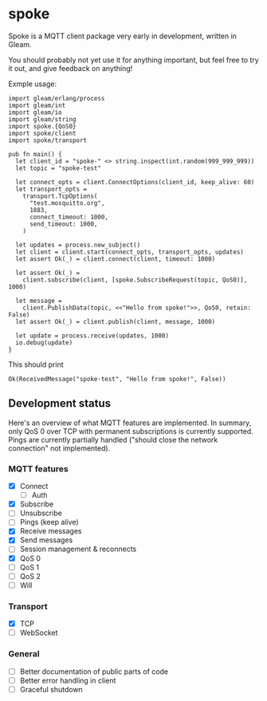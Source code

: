 # spoke

Spoke is a MQTT client package very early in development,
written in Gleam.

You should probably not yet use it for anything important,
but feel free to try it out, and give feedback on anything!

Exmple usage:
```gleam
import gleam/erlang/process
import gleam/int
import gleam/io
import gleam/string
import spoke.{QoS0}
import spoke/client
import spoke/transport

pub fn main() {
  let client_id = "spoke-" <> string.inspect(int.random(999_999_999))
  let topic = "spoke-test"

  let connect_opts = client.ConnectOptions(client_id, keep_alive: 60)
  let transport_opts =
    transport.TcpOptions(
      "test.mosquitto.org",
      1883,
      connect_timeout: 1000,
      send_timeout: 1000,
    )

  let updates = process.new_subject()
  let client = client.start(connect_opts, transport_opts, updates)
  let assert Ok(_) = client.connect(client, timeout: 1000)

  let assert Ok(_) =
    client.subscribe(client, [spoke.SubscribeRequest(topic, QoS0)], 1000)

  let message =
    client.PublishData(topic, <<"Hello from spoke!">>, QoS0, retain: False)
  let assert Ok(_) = client.publish(client, message, 1000)

  let update = process.receive(updates, 1000)
  io.debug(update)
}
```

This should print
```
Ok(ReceivedMessage("spoke-test", "Hello from spoke!", False))
```

## Development status

Here's an overview of what MQTT features are implemented.
In summary, only QoS 0 over TCP with permanent subscriptions
is currently supported.
Pings are currently partially handled
("should close the network connection" not implemented).

### MQTT features
- [x] Connect
  - [ ] Auth
- [x] Subscribe
- [ ] Unsubscribe
- [ ] Pings (keep alive)
- [x] Receive messages
- [x] Send messages
- [ ] Session management & reconnects
- [x] QoS 0
- [ ] QoS 1
- [ ] QoS 2
- [ ] Will

### Transport
- [x] TCP
- [ ] WebSocket

### General
- [ ] Better documentation of public parts of code
- [ ] Better error handling in client
- [ ] Graceful shutdown